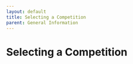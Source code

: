 ```yaml
---
layout: default
title: Selecting a Competition
parent: General Information
---
```


# Selecting a Competition

